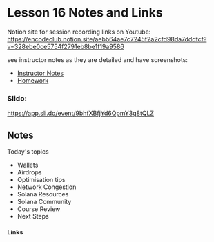 # Lesson 16 Notes and Links

Notion site for session recording links on Youtube:
https://encodeclub.notion.site/aebb64ae7c7245f2a2cfd98da7dddfcf?v=328ebe0ce5754f2791eb8be1f19a9586


see instructor notes as they are detailed and have screenshots:
 - [Instructor Notes](../instructor_slide_notes_and_homework/Lesson16.pdf)
 - [Homework](../instructor_slide_notes_and_homework/Homework16.pdf)


### Slido:
https://app.sli.do/event/9bhfXBfjYd6QpmY3g8tQLZ


## Notes

Today's topics
 - Wallets
 - Airdrops
 - Optimisation tips
 - Network Congestion
 - Solana Resources
 - Solana Community
 - Course Review
 - Next Steps


#### Links
